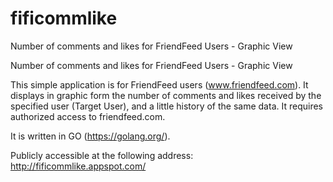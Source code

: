 fificommlike
============

Number of comments and likes for FriendFeed Users - Graphic View

Number of comments and likes for FriendFeed Users - Graphic View

This simple application is for FriendFeed users (www.friendfeed.com). It displays in graphic form the number of comments and likes received by the specified user (Target User), and a little history of the same data. It requires authorized access to friendfeed.com.

It is written in GO (https://golang.org/).

Publicly accessible at the following address: http://fificommlike.appspot.com/

